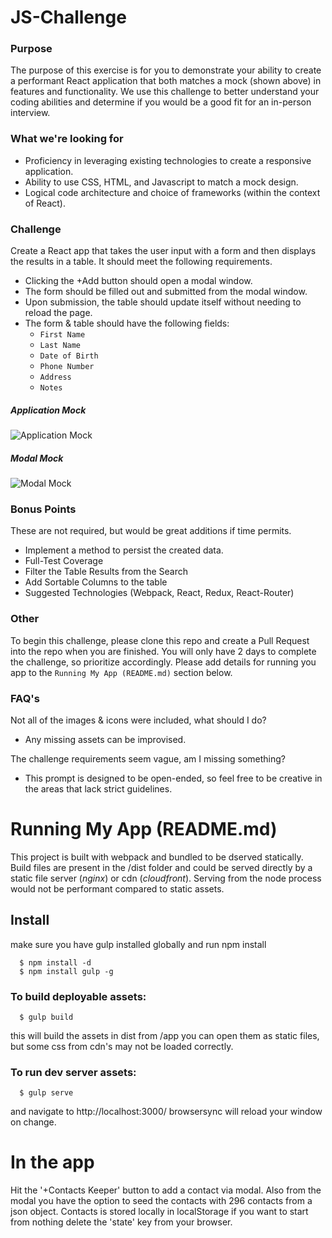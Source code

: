 # JS-Challenge

### Purpose
The purpose of this exercise is for you to demonstrate your ability to create a performant React application that both matches a mock (shown above) in features and functionality. We use this challenge to better understand your coding abilities and determine if you would be a good fit for an in-person interview.

### What we're looking for
- Proficiency in leveraging existing technologies to create a responsive application.
- Ability to use CSS, HTML, and Javascript to match a mock design.
- Logical code architecture and choice of frameworks (within the context of React).

### Challenge
Create a React app that takes the user input with a form and then displays the results in a table. It should meet the following requirements.
- Clicking the +Add button should open a modal window.
- The form should be filled out and submitted from the modal window.
- Upon submission, the table should update itself without needing to reload the page.
- The form & table should have the following fields:
  - `First Name`
  - `Last Name  `
  - `Date of Birth`
  - `Phone Number`
  - `Address`
  - `Notes`

##### Application Mock
![Application Mock](/assets/ContactsKeeper-01.png)

##### Modal Mock
![Modal Mock](/assets/ContactsKeeper-02.png)

### Bonus Points
These are not required, but would be great additions if time permits.
- Implement a method to persist the created data.
- Full-Test Coverage
- Filter the Table Results from the Search
- Add Sortable Columns to the table
- Suggested Technologies (Webpack, React, Redux, React-Router)

### Other
To begin this challenge, please clone this repo and create a Pull Request into the repo when you are finished. You will only have 2 days to complete the challenge, so prioritize accordingly. Please add details for running you app to the `Running My App (README.md)` section below.

### FAQ's
Not all of the images & icons were included, what should I do?
- Any missing assets can be improvised.

The challenge requirements seem vague, am I missing something?
- This prompt is designed to be open-ended, so feel free to be creative in the areas that lack strict guidelines.

# Running My App (README.md)

This project is built with webpack and bundled to be dserved statically. Build files are present in the /dist folder and could be served directly by a static file server (*nginx*) or cdn (*cloudfront*). Serving from the node process would not be performant compared to static assets.

## Install
make sure you have gulp installed globally and run npm install

```
  $ npm install -d
  $ npm install gulp -g
```
### To build deployable assets:
```
  $ gulp build
```
this will build the assets in dist from /app you can open them as static files, but some css from cdn's may not be loaded correctly.
### To run dev server assets:
```
  $ gulp serve
```
and navigate to http://localhost:3000/
browsersync will reload your window on change.

# In the app

Hit the '+Contacts Keeper' button to add a contact via modal. Also from the modal you have the option to seed the contacts with 296 contacts from a json object. Contacts is stored locally in localStorage if you want to start from nothing delete the 'state' key from your browser.




